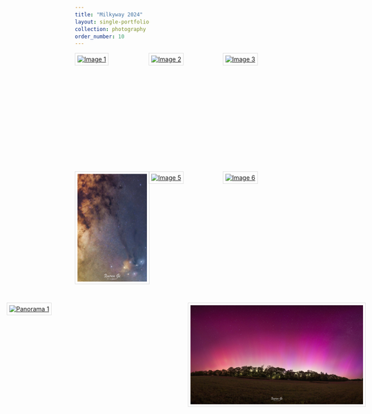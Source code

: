```yaml
---
title: "Milkyway 2024"
layout: single-portfolio
collection: photography
order_number: 10
---
```


<link href="https://cdn.jsdelivr.net/npm/lightbox2@2.11.3/dist/css/lightbox.min.css" rel="stylesheet">
<script src="https://cdn.jsdelivr.net/npm/lightbox2@2.11.3/dist/js/lightbox.min.js"></script>

<script>
  document.addEventListener('contextmenu', function(e) {
    if (e.target.tagName === 'IMG') {
      e.preventDefault();
    }
  });
</script>

<style>
  .image-grid {
    display: grid;
    grid-template-columns: repeat(3, 1fr);
    gap: 10px;
    justify-content: center;
    grid-auto-rows: 1fr;
  }
  .image-grid figure {
    margin: 0;
  }
  .image-grid img {
    width: 180px;
    height: 250px;
    padding: 5px;
    border: 1px solid #ddd;
    margin: auto;
    -webkit-user-drag: none;
    user-drag: none;
    -webkit-user-select: none;
    -moz-user-select: none;
    -ms-user-select: none;
    user-select: none;
    pointer-events: none;
  }
  .image-grid figcaption {
    text-align: center;
    font-size: 12px;
    color: #666;
    margin-top: 5px;
  }
  .copyright {
    text-align: center;
    font-size: 12px;
    color: #666;
    margin-top: 20px;
  }
  .overlay {
    position: absolute;
    top: 0;
    left: 0;
    width: 100%;
    height: 100%;
    background: transparent;
  }
</style>

<div class="image-grid">
  <figure>
    <a href="/images/photography/milkyway/m0.jpg" data-lightbox="milkyway"><img src="/images/photography/milkyway/m0.jpg" alt="Image 1"></a>
  </figure>
  <figure>
    <a href="/images/photography/milkyway/m1.jpg" data-lightbox="milkyway"><img src="/images/photography/milkyway/m1.jpg" alt="Image 2"></a>
  </figure>
  <figure>
    <a href="/images/photography/milkyway/m2.jpg" data-lightbox="milkyway"><img src="/images/photography/milkyway/m2.jpg" alt="Image 3"></a>
  </figure>
  <figure>
    <a href="/images/photography/milkyway/m3.jpg" data-lightbox="milkyway"><img src="/images/photography/milkyway/m3.jpg" alt="Image 4"></a>
  </figure>
  <figure>
    <a href="/images/photography/milkyway/m4.jpg" data-lightbox="milkyway"><img src="/images/photography/milkyway/m4.jpg" alt="Image 5"></a>
  </figure>
  <figure>
    <a href="/images/photography/milkyway/m5.jpg" data-lightbox="milkyway"><img src="/images/photography/milkyway/m5.jpg" alt="Image 6"></a>
  </figure>
</div>



<style>
  .panorama-grid {
    margin-top: 40px; /* Add a margin of 40px to create space */
    display: grid;
    grid-template-columns: repeat(2, 1fr); /* Create 2 columns */
    justify-content: center;
    gap: 20px;
  }
  .panorama {
    width: 400px; /* Adjust the width to fit your panorama images */
    height: 230px; /* Adjust the height to fit your panorama images */
  }
  .panorama img {
    width: 100%;
    height: 100%;
    object-fit: cover;
    padding: 5px;
    border: 1px solid #ddd;
  }
  .copyright {
    text-align: center;
    font-size: 12px;
    color: #666;
    margin-top: 20px;
  }
</style>

<div class="panorama-grid">
  <div class="panorama">
    <a href="/images/photography/milkyway/p1.jpg" data-lightbox="milkyway"><img src="/images/photography/milkyway/p1.jpg" alt="Panorama 1"></a>
  </div>
  <div class="panorama">
    <a href="/images/photography/milkyway/p2.jpg" data-lightbox="milkyway"><img src="/images/photography/milkyway/p2.jpg" alt="Panorama 2"></a>
  </div>
</div>

